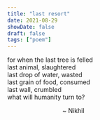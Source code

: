 ```yaml
---
title: "last resort"
date: 2021-08-29
showDate: false
draft: false
tags: ["poem"]
---
```


for when the last tree is felled\
last animal, slaughtered\
last drop of water, wasted\
last grain of food, consumed\
last wall, crumbled\
what will humanity turn to?

&nbsp; &nbsp; &nbsp; &nbsp; &nbsp; &nbsp; &nbsp; &nbsp; &nbsp; &nbsp; &nbsp; &nbsp; &nbsp; &nbsp; &nbsp; &nbsp;  ~ Nikhil